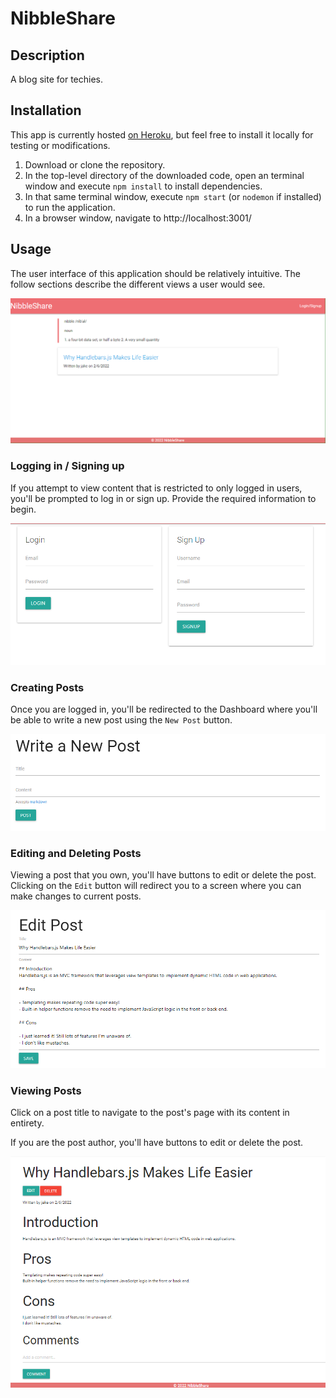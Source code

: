 # NibbleShare

## Description

A blog site for techies.

## Installation

This app is currently hosted [on Heroku](https://rocky-inlet-01788.herokuapp.com/), but feel free to install it locally for testing or modifications.

1. Download or clone the repository.
2. In the top-level directory of the downloaded code, open an terminal window and execute `npm install` to install dependencies.
3. In that same terminal window, execute `npm start` (or `nodemon` if installed) to run the application.
4. In a browser window, navigate to http://localhost:3001/

## Usage

The user interface of this application should be relatively intuitive. The follow sections describe the different views a user would see.

![the homepage](/assets/images/homepage.PNG)

### Logging in / Signing up

If you attempt to view content that is restricted to only logged in users, you'll be prompted to log in or sign up. Provide the required information to begin.

![login / signup page](/assets/images/login-signup.PNG)

### Creating Posts

Once you are logged in, you'll be redirected to the Dashboard where you'll be able to write a new post using the `New Post` button.

![writing a new post](/assets/images/new-post.PNG)

### Editing and Deleting Posts

Viewing a post that you own, you'll have buttons to edit or delete the post. Clicking on the `Edit` button will redirect you to a screen where you can make changes to current posts.

![editing a post](/assets/images/edit-post.PNG)

### Viewing Posts

Click on a post title to navigate to the post's page with its content in entirety.

If you are the post author, you'll have buttons to edit or delete the post.

![a single post's page](/assets/images/post.PNG)
